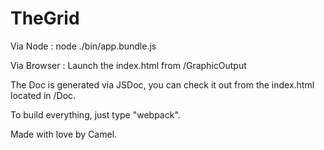 # TheGrid

Via Node :
node ./bin/app.bundle.js

Via Browser :
Launch the index.html from /GraphicOutput

The Doc is generated via JSDoc, you can check it out from the index.html located in /Doc.

To build everything, just type "webpack".

Made with love by Camel.
